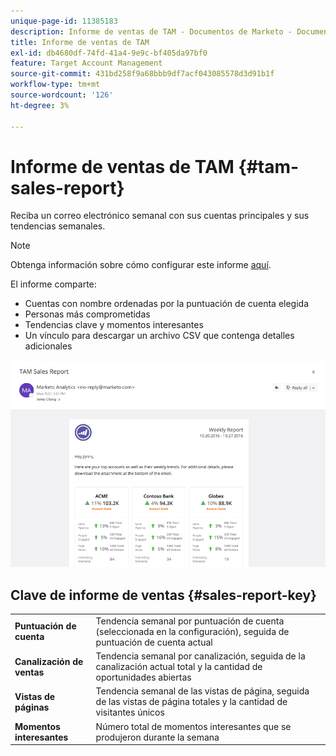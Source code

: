 ```yaml
---
unique-page-id: 11385183
description: Informe de ventas de TAM - Documentos de Marketo - Documentación del producto
title: Informe de ventas de TAM
exl-id: db4680df-74fd-41a4-9e9c-bf405da97bf0
feature: Target Account Management
source-git-commit: 431bd258f9a68bbb9df7acf043085578d3d91b1f
workflow-type: tm+mt
source-wordcount: '126'
ht-degree: 3%

---
```


# Informe de ventas de TAM {#tam-sales-report}

Reciba un correo electrónico semanal con sus cuentas principales y sus tendencias semanales.

>[!NOTE]
>
>Obtenga información sobre cómo configurar este informe [aquí](/help/marketo/product-docs/target-account-management/measure/tam-report-setup.md).

El informe comparte:

* Cuentas con nombre ordenadas por la puntuación de cuenta elegida
* Personas más comprometidas
* Tendencias clave y momentos interesantes
* Un vínculo para descargar un archivo CSV que contenga detalles adicionales

![](assets/tam-sales-report-1.png)

## Clave de informe de ventas {#sales-report-key}

<table> 
 <tbody> 
  <tr> 
   <td><strong>Puntuación de cuenta</strong></td> 
   <td> 
    <div>
      Tendencia semanal por puntuación de cuenta (seleccionada en la configuración), seguida de puntuación de cuenta actual 
    </div></td> 
  </tr> 
  <tr> 
   <td><strong>Canalización de ventas</strong></td> 
   <td> 
    <div>
      Tendencia semanal por canalización, seguida de la canalización actual total y la cantidad de oportunidades abiertas 
    </div></td> 
  </tr> 
  <tr> 
   <td><strong>Vistas de páginas</strong></td> 
   <td> 
    <div>
      Tendencia semanal de las vistas de página, seguida de las vistas de página totales y la cantidad de visitantes únicos 
    </div></td> 
  </tr> 
  <tr> 
   <td><strong>Momentos interesantes</strong></td> 
   <td> 
    <div>
      Número total de momentos interesantes que se produjeron durante la semana 
    </div></td> 
  </tr> 
 </tbody> 
</table>
